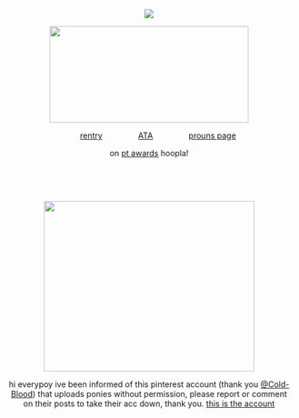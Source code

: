 <div align="center">
  
![](https://komarev.com/ghpvc/?username=ValleySheep-username&style=flat&color=96a2a3&label=kill+count)

<p align="center">
<img src="https://i.pinimg.com/736x/1b/29/89/1b298941a4164a4f40ef478bdcd39568.jpg" width="350" height="170">
</p>

<p align="center">
‎ ‎ ‎ ‎ ‎ ‎ ‎‎ ‎ <a href="https://rentry.co/valleysheep">rentry</a> ‎ ‎ ‎ ‎ ‎ ‎ ‎‎ ‎ ‎  ‎ ‎ ‎ ‎ ‎ ‎  <a href="https://valleysheep.atabook.org/">ATA</a> ‎ ‎ ‎ ‎ ‎ ‎ ‎‎ ‎ ‎  ‎ ‎ ‎ ‎ ‎ ‎  <a href="https://en.pronouns.page/@valleysheep">prouns page</a>
  <p align="center">
  on <a href="https://github.com/pt-awards">pt awards</a> hoopla!
</p>
‎ 
‎ ‎ ‎ ‎ 

‎ ‎ 
‎ 
‎ 
‎ 


<p align="center">

<img src="https://cdn.discordapp.com/attachments/1108062665827422329/1399509573420847175/image.png?ex=6889425b&is=6887f0db&hm=dababf94770abbfda1f6f7a135b0677fc6a09832a58d29dee25596d79d476cb3" width="370" height="300">
<p align="center">
  hi everypoy ive been informed of this pinterest account (thank you <a href="https://github.com/CoId-BIood/">@Cold-Blood</a>) that uploads ponies without permission, please report or comment on their posts to take their acc down, thank you. <a href="https://ph.pinterest.com/Sorarasshj/">this is the account</a> 
